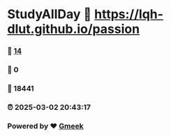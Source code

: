 # StudyAllDay :link: https://lqh-dlut.github.io/passion 
### :page_facing_up: [14](https://lqh-dlut.github.io/passion/tag.html) 
### :speech_balloon: 0 
### :hibiscus: 18441 
### :alarm_clock: 2025-03-02 20:43:17 
### Powered by :heart: [Gmeek](https://github.com/Meekdai/Gmeek)
